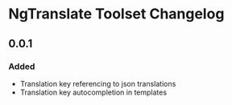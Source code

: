 <!-- Keep a Changelog guide -> https://keepachangelog.com -->

# NgTranslate Toolset Changelog

## 0.0.1
### Added
 - Translation key referencing to json translations
 - Translation key autocompletion in templates
